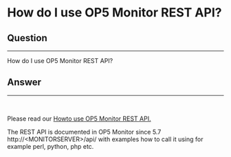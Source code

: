 # How do I use OP5 Monitor REST API?

## Question

* * * * *

How do I use OP5 Monitor REST API?

## Answer

* * * * *

 

Please read our [Howto use OP5 Monitor REST API.](https://kb.op5.com/display/HOWTOs/How+to+use+op5+Monitor+REST+API)

The REST API is documented in OP5 Monitor since 5.7 http://\<MONITORSERVER\>/api/ with examples how to call it using for example perl, python, php etc. 

